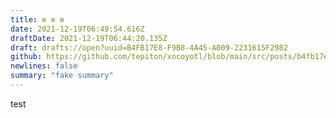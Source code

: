 ```yaml
---
title: ✼ ✼ ✼
date: 2021-12-19T06:49:54.616Z
draftDate: 2021-12-19T06:44:20.135Z
draft: drafts://open?uuid=B4FB17E8-F9B8-4A45-A009-2231615F2982
github: https://github.com/tepiton/xocoyotl/blob/main/src/posts/b4fb17e8-f9b8-4a45-a009-2231615f2982.md
newlines: false
summary: "fake summary"
---
```

test

